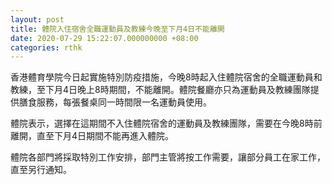 ```yaml
---
layout: post
title: 體院入住宿舍全職運動員及教練今晚至下月4日不能離開
date: 2020-07-29 15:22:07.000000000 +08:00
categories: rthk
---
```


香港體育學院今日起實施特別防疫措施，今晚8時起入住體院宿舍的全職運動員和教練，至下月4日晚上8時期間，不能離開。體院餐廳亦只為運動員及教練團隊提供膳食服務，每張餐桌同一時間限一名運動員使用。

體院表示，選擇在這期間不入住體院宿舍的運動員及教練團隊，需要在今晚8時前離開，直至下月4日期間不能再進入體院。

體院各部門將採取特別工作安排，部門主管將按工作需要，讓部分員工在家工作，直至另行通知。

